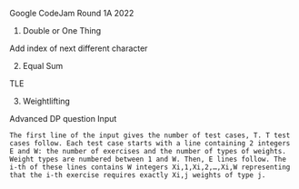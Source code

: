 Google CodeJam Round 1A 2022

1. Double or One Thing

Add index of next different character

2. Equal Sum

TLE

3. Weightlifting

Advanced DP question
Input
```
The first line of the input gives the number of test cases, T. T test cases follow. Each test case starts with a line containing 2 integers E and W: the number of exercises and the number of types of weights. Weight types are numbered between 1 and W. Then, E lines follow. The i-th of these lines contains W integers Xi,1,Xi,2,…,Xi,W representing that the i-th exercise requires exactly Xi,j weights of type j.
```